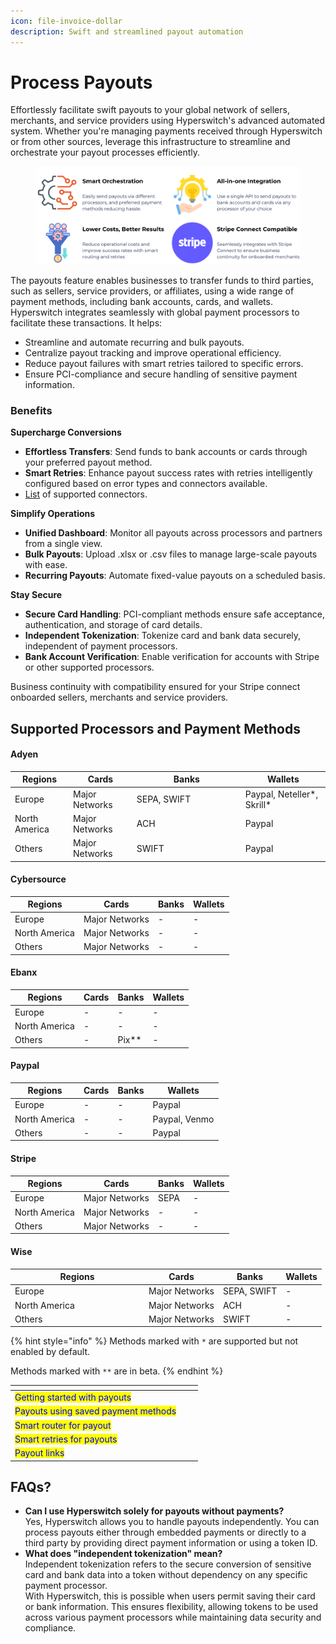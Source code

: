 ```yaml
---
icon: file-invoice-dollar
description: Swift and streamlined payout automation
---
```


# Process Payouts

Effortlessly facilitate swift payouts to your global network of sellers, merchants, and service providers using Hyperswitch's advanced automated system. Whether you're managing payments received through Hyperswitch or from other sources, leverage this infrastructure to streamline and orchestrate your payout processes efficiently.

<figure><img src="../../../.gitbook/assets/payouts.png" alt=""><figcaption></figcaption></figure>

The payouts feature enables businesses to transfer funds to third parties, such as sellers, service providers, or affiliates, using a wide range of payment methods, including bank accounts, cards, and wallets. Hyperswitch integrates seamlessly with global payment processors to facilitate these transactions. It helps:&#x20;

* Streamline and automate recurring and bulk payouts.
* Centralize payout tracking and improve operational efficiency.
* Reduce payout failures with smart retries tailored to specific errors.
* Ensure PCI-compliance and secure handling of sensitive payment information.

### Benefits

**Supercharge Conversions**

* **Effortless Transfers**: Send funds to bank accounts or cards through your preferred payout method.
* **Smart Retries**: Enhance payout success rates with retries intelligently configured based on error types and connectors available.
* [List](https://hyperswitch.io/pm-list) of supported connectors.

**Simplify Operations**

* **Unified Dashboard**: Monitor all payouts across processors and partners from a single view.
* **Bulk Payouts**: Upload .xlsx or .csv files to manage large-scale payouts with ease.
* **Recurring Payouts**: Automate fixed-value payouts on a scheduled basis.

**Stay Secure**

* **Secure Card Handling**: PCI-compliant methods ensure safe acceptance, authentication, and storage of card details.
* **Independent Tokenization**: Tokenize card and bank data securely, independent of payment processors.
* **Bank Account Verification**: Enable verification for accounts with Stripe or other supported processors.

Business continuity with compatibility ensured for your Stripe connect onboarded sellers, merchants and service providers.

## Supported Processors and Payment Methods

#### Adyen

<table><thead><tr><th>Regions</th><th>Cards</th><th width="160">Banks</th><th>Wallets</th></tr></thead><tbody><tr><td>Europe</td><td>Major Networks </td><td>SEPA, SWIFT</td><td>Paypal, Neteller*, Skrill*</td></tr><tr><td>North America</td><td>Major Networks</td><td>ACH</td><td>Paypal</td></tr><tr><td>Others</td><td>Major Networks</td><td>SWIFT</td><td>Paypal</td></tr></tbody></table>

#### Cybersource

| Regions       | Cards           | Banks | Wallets |
| ------------- | --------------- | ----- | ------- |
| Europe        | Major Networks  | -     | -       |
| North America | Major Networks  | -     | -       |
| Others        | Major Networks  | -     | -       |

#### Ebanx

| Regions       | Cards | Banks   | Wallets |
| ------------- | ----- | ------- | ------- |
| Europe        | -     | -       | -       |
| North America | -     | -       | -       |
| Others        | -     | Pix\*\* | -       |

#### Paypal

| Regions       | Cards | Banks | Wallets       |
| ------------- | ----- | ----- | ------------- |
| Europe        | -     | -     | Paypal        |
| North America | -     | -     | Paypal, Venmo |
| Others        | -     | -     | Paypal        |

#### Stripe

| Regions       | Cards           | Banks | Wallets |
| ------------- | --------------- | ----- | ------- |
| Europe        | Major Networks  | SEPA  | -       |
| North America | Major Networks  | -     | -       |
| Others        | Major Networks  | -     | -       |

#### Wise

<table><thead><tr><th width="200">Regions</th><th>Cards</th><th>Banks</th><th>Wallets</th></tr></thead><tbody><tr><td>Europe</td><td>Major Networks</td><td>SEPA, SWIFT</td><td>-</td></tr><tr><td>North America</td><td>Major Networks</td><td>ACH</td><td>-</td></tr><tr><td>Others</td><td>Major Networks</td><td>SWIFT</td><td>-</td></tr></tbody></table>

{% hint style="info" %}
Methods marked with `*` are supported but not enabled by default.

Methods marked with `**` are in beta.
{% endhint %}

<table data-view="cards"><thead><tr><th></th><th data-hidden></th><th data-hidden></th></tr></thead><tbody><tr><td><mark style="color:blue;">Getting started with payouts</mark> </td><td></td><td></td></tr><tr><td><mark style="color:blue;">Payouts using saved payment methods</mark></td><td></td><td></td></tr><tr><td><mark style="color:blue;">Smart router for payout</mark></td><td></td><td></td></tr><tr><td><mark style="color:blue;">Smart retries for payouts</mark></td><td></td><td></td></tr><tr><td><mark style="color:blue;">Payout links</mark></td><td></td><td></td></tr></tbody></table>

## FAQs?

* **Can I use Hyperswitch solely for payouts without payments?** \
  Yes, Hyperswitch allows you to handle payouts independently. You can process payouts either through embedded payments or directly to a third party by providing direct payment information or using a token ID​​.
* **What does "independent tokenization" mean?** \
  Independent tokenization refers to the secure conversion of sensitive card and bank data into a token without dependency on any specific payment processor. \
  With Hyperswitch, this is possible when users permit saving their card or bank information. This ensures flexibility, allowing tokens to be used across various payment processors while maintaining data security and compliance​​.

